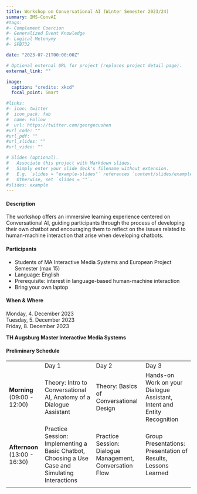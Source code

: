 ```yaml
---
title: Workshop on Conversational AI (Winter Semester 2023/24)
summary: IMS-ConvAI
#tags:
#- Complement Coercion
#- Generalized Event Knowledge
#- Logical Metonymy
#- SFB732

date: "2023-07-21T00:00:00Z"

# Optional external URL for project (replaces project detail page).
external_link: ""

image:
  caption: "credits: xkcd"
  focal_point: Smart

#links:
#- icon: twitter
#  icon_pack: fab
#  name: Follow
#  url: https://twitter.com/georgecushen
#url_code: ""
#url_pdf: ""
#url_slides: ""
#url_video: ""

# Slides (optional).
#   Associate this project with Markdown slides.
#   Simply enter your slide deck's filename without extension.
#   E.g. `slides = "example-slides"` references `content/slides/example-slides.md`.
#   Otherwise, set `slides = ""`.
#slides: example
---
```



<h4>Description </h4>

The workshop offers an immersive learning experience centered on Conversational AI, guiding participants through the process of developing their own chatbot and encouraging them to reflect on the issues related to human-machine interaction that arise when developing chatbots.

<h4>Participants </h4>

<ul>
  <li>Students of MA Interactive Media Systems and European Project Semester (max 15)</li>
  <li>Language: English</li>
  <li>Prerequisite: interest in language-based human-machine interaction</li>
  <li>Bring your own laptop</li>
</ul>


<h4>When & Where </h4>

Monday, 4. December 2023</br>
Tuesday, 5. December 2023</br>
Friday, 8. December 2023</br>

<b>TH Augsburg
Master Interactive Media Systems</b>
<!-- <h3>Prerequisites </h3>

<ul>
  <li>very basic programming knowledge (python)</li>
  <li>fascination with human-machine language interactions</li>
</ul> -->


<h4>Preliminary Schedule </h4>
<table>
<th>
<td>Day 1</td><td>Day 2</td><td>Day 3</td>
</th>
<tr>
<td><b>Morning</b>  (09:00 - 12:00)</td>
<td>Theory: Intro to Conversational AI, Anatomy of a Dialogue Assistant</td><td>Theory:  Basics of Conversational Design</td><td>Hands-on Work on your Dialogue Assistant, Intent and Entity Recognition</td>
</tr>
<td><b>Afternoon</b>  (13:00 - 16:30)
</td><td>Practice Session: Implementing a Basic Chatbot, Choosing a Use Case and Simulating Interactions</td><td>Practice Session: Dialogue Management, Conversation Flow</td><td>Group Presentations: Presentation of Results, Lessons Learned</td>
</tr>
<tr>
<td></td><td></td><td></td><td></td>
</tr>

</table>


